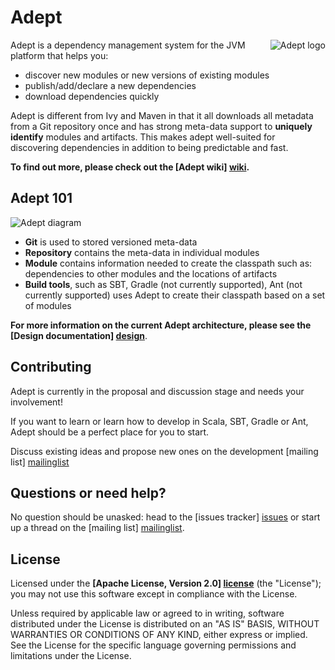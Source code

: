 # Adept #

<img src="https://raw.github.com/wiki/adept-dm/adept/images/logo_adept_hood.png"
 alt="Adept logo" title="Adept" align="right" />

Adept is a dependency management system for the JVM platform that helps you:
- discover new modules or new versions of existing modules
- publish/add/declare a new dependencies
- download dependencies quickly

Adept is different from Ivy and Maven in that it all downloads all metadata from a Git repository once and has strong meta-data support to **uniquely identify** modules and artifacts.
This makes adept well-suited for discovering dependencies in addition to being predictable and fast.

**To find out more, please check out the [Adept wiki] [wiki].**

## Adept 101

<img src="https://raw.github.com/wiki/adept-dm/adept/images/adept_diagram.png"
 alt="Adept diagram" title="Adept digaram" align="center" />

* **Git** is used to stored versioned meta-data
* **Repository** contains the meta-data in individual modules
* **Module** contains information needed to create the classpath such as: dependencies to other modules and the locations of artifacts
* **Build tools**, such as SBT, Gradle (not currently supported), Ant (not currently supported) uses Adept to create their classpath based on a set of modules

**For more information on the current Adept architecture, please see the [Design documentation] [design]**.


## Contributing

Adept is currently in the proposal and discussion stage and needs your involvement!

If you want to learn or learn how to develop in Scala, SBT, Gradle or Ant, Adept should be a perfect place for you to start.

Discuss existing ideas and propose new ones on the development [mailing list] [mailinglist]


## Questions or need help?

No question should be unasked: head to the [issues tracker] [issues] or start up a thread on the [mailing list] [mailinglist].

## License

Licensed under the **[Apache License, Version 2.0] [license]** (the "License");
you may not use this software except in compliance with the License.

Unless required by applicable law or agreed to in writing, software
distributed under the License is distributed on an "AS IS" BASIS,
WITHOUT WARRANTIES OR CONDITIONS OF ANY KIND, either express or implied.
See the License for the specific language governing permissions and
limitations under the License.


[wiki]: https://github.com/adept-dm/adept/wiki
[mailinglist]: http://groups.google.com/group/adept-dev/
[issues]: https://github.com/adept-dm/adept/wiki
[design]: https://github.com/adept-dm/adept/wiki/Design
[license]: http://www.apache.org/licenses/LICENSE-2.0
